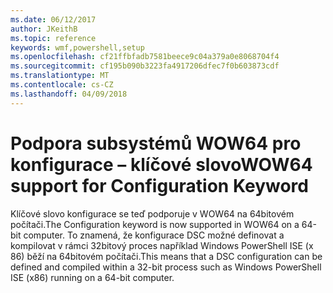 ```yaml
---
ms.date: 06/12/2017
author: JKeithB
ms.topic: reference
keywords: wmf,powershell,setup
ms.openlocfilehash: cf21ffbfadb7581beece9c04a379a0e8068704f4
ms.sourcegitcommit: cf195b090b3223fa4917206dfec7f0b603873cdf
ms.translationtype: MT
ms.contentlocale: cs-CZ
ms.lasthandoff: 04/09/2018
---
```

# <a name="wow64-support-for-configuration-keyword"></a><span data-ttu-id="7bdbe-102">Podpora subsystémů WOW64 pro konfigurace – klíčové slovo</span><span class="sxs-lookup"><span data-stu-id="7bdbe-102">WOW64 support for Configuration Keyword</span></span>

<span data-ttu-id="7bdbe-103">Klíčové slovo konfigurace se teď podporuje v WOW64 na 64bitovém počítači.</span><span class="sxs-lookup"><span data-stu-id="7bdbe-103">The Configuration keyword is now supported in WOW64 on a 64-bit computer.</span></span> <span data-ttu-id="7bdbe-104">To znamená, že konfigurace DSC možné definovat a kompilovat v rámci 32bitový proces například Windows PowerShell ISE (x 86) běží na 64bitovém počítači.</span><span class="sxs-lookup"><span data-stu-id="7bdbe-104">This means that a DSC configuration can be defined and compiled within a 32-bit process such as Windows PowerShell ISE (x86) running on a 64-bit computer.</span></span>